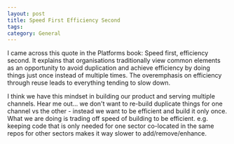 ```yaml
---
layout: post
title: Speed First Efficiency Second
tags: 
category: General
---
```

I came across this quote in the Platforms book: Speed first, efficiency second. It explains that organisations traditionally view common elements as an opportunity to avoid duplication and achieve efficiency by doing things just once instead of multiple times. The overemphasis on efficiency through reuse leads to everything tending to slow down.

I think we have this mindset in building our product and serving multiple channels. Hear me out... we don't want to re-build duplicate things for one channel vs the other - instead we want to be efficient and build it only once.
What we are doing is trading off speed of building to be efficient. e.g. keeping code that is only needed for one sector co-located in the same repos for other sectors makes it way slower to add/remove/enhance. 


